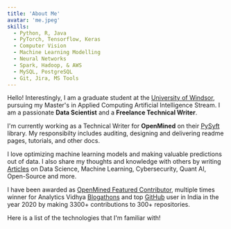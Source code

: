 ```yaml
---
title: 'About Me'
avatar: 'me.jpeg'
skills:
  - Python, R, Java
  - PyTorch, Tensorflow, Keras
  - Computer Vision
  - Machine Learning Modelling
  - Neural Networks
  - Spark, Hadoop, & AWS
  - MySQL, PostgreSQL
  - Git, Jira, MS Tools
---
```


Hello! Interestingly, I am a graduate student at the [University of Windsor](https://www.uwindsor.ca/), pursuing my Master's in Applied Computing Artificial Intelligence Stream. I am a passionate **Data Scientist** and a **Freelance Technical Writer**. 

I'm currently working as a Technical Writer for **OpenMined** on their [PySyft](https://github.com/OpenMined/PySyft) library. My responsibilty includes auditing, designing and delivering readme pages, tutorials, and other docs. 

I love optimizing machine learning models and making valuable predictions out of data. I also share my thoughts and knowledge with others by writing [Articles](https://medium.com/@waliamrinal/list/opensource-blogs-b68cf331d37d) on Data Science, Machine Learning, Cybersecurity, Quant AI, Open-Source and more.

I have been awarded as [OpenMined Featured Contributor](https://blog.openmined.org/), multiple times winner for Analytics Vidhya [Blogathons](https://www.linkedin.com/feed/update/urn:li:activity:6920431433605885952/) and top [GitHub](https://github.com/abhiwalia15?tab=overview&from=2020-12-01&to=2020-12-31) user in India in the year 2020 by making 3300+ contributions to 300+ repositories.

Here is a list of the technologies that I'm familiar with!
